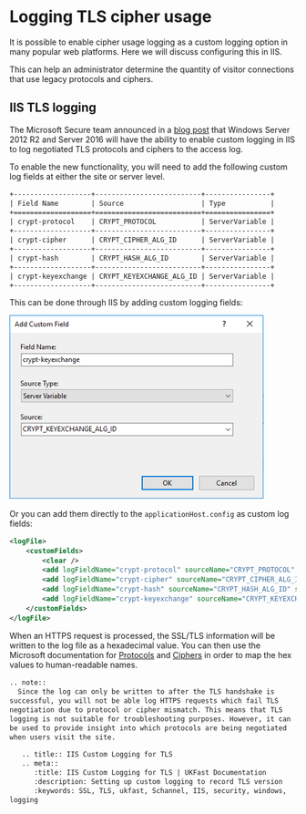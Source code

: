 # Logging TLS cipher usage

It is possible to enable cipher usage logging as a custom logging option in many popular web platforms. Here we will discuss configuring this in IIS.

This can help an administrator determine the quantity of visitor connections that use legacy protocols and ciphers.

## IIS TLS logging

The Microsoft Secure team announced in a [blog post](https://cloudblogs.microsoft.com/microsoftsecure/2017/09/07/new-iis-functionality-to-help-identify-weak-tls-usage/) that Windows Server 2012 R2 and Server 2016 will have the ability to enable custom logging in IIS to log negotiated TLS protocols and ciphers to the access log.

To enable the new functionality, you will need to add the following custom log fields at either the site or server level.

```eval_rst
+-------------------+--------------------------+----------------+
| Field Name        | Source                   | Type           |
+===================+==========================+================+
| crypt-protocol    | CRYPT_PROTOCOL           | ServerVariable |
+-------------------+--------------------------+----------------+
| crypt-cipher      | CRYPT_CIPHER_ALG_ID      | ServerVariable |
+-------------------+--------------------------+----------------+
| crypt-hash        | CRYPT_HASH_ALG_ID        | ServerVariable |
+-------------------+--------------------------+----------------+
| crypt-keyexchange | CRYPT_KEYEXCHANGE_ALG_ID | ServerVariable |
+-------------------+--------------------------+----------------+
```

This can be done through IIS by adding custom logging fields:

![IIS Logging](files/tlsloggingiis/iiscustomlogging.PNG)

Or you can add them directly to the `applicationHost.config` as custom log fields:

```xml
<logFile>
    <customFields>
        <clear />
        <add logFieldName="crypt-protocol" sourceName="CRYPT_PROTOCOL" sourceType="ServerVariable" />
        <add logFieldName="crypt-cipher" sourceName="CRYPT_CIPHER_ALG_ID" sourceType="ServerVariable" />
        <add logFieldName="crypt-hash" sourceName="CRYPT_HASH_ALG_ID" sourceType="ServerVariable" />
        <add logFieldName="crypt-keyexchange" sourceName="CRYPT_KEYEXCHANGE_ALG_ID" sourceType="ServerVariable" />
    </customFields>
</logFile>
```

When an HTTPS request is processed, the SSL/TLS information will be written to the log file as a hexadecimal value. You can then use the Microsoft documentation for [Protocols](https://docs.microsoft.com/en-gb/windows/desktop/api/schannel/ns-schannel-_secpkgcontext_connectioninfo) and [Ciphers](https://docs.microsoft.com/en-gb/windows/desktop/SecCrypto/alg-id) in order to map the hex values to human-readable names.

```eval_rst
.. note::
  Since the log can only be written to after the TLS handshake is successful, you will not be able log HTTPS requests which fail TLS negotiation due to protocol or cipher mismatch. This means that TLS logging is not suitable for troubleshooting purposes. However, it can be used to provide insight into which protocols are being negotiated when users visit the site.
```

```eval_rst
   .. title:: IIS Custom Logging for TLS
   .. meta::
      :title: IIS Custom Logging for TLS | UKFast Documentation
      :description: Setting up custom logging to record TLS version
      :keywords: SSL, TLS, ukfast, Schannel, IIS, security, windows, logging
```
